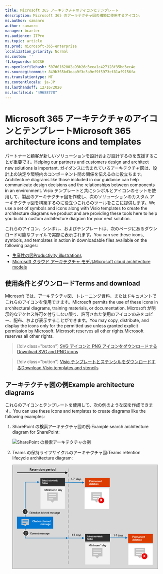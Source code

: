 ```yaml
---
title: Microsoft 365 アーキテクチャのアイコンとテンプレート
description: Microsoft 365 のアーキテクチャ図の構築に使用するアイコン。
ms.author: samanro
author: samanro
manager: bcarter
ms.audience: ITPro
ms.topic: article
ms.prod: microsoft-365-enterprise
localization_priority: Normal
ms.custom: ''
f1.keywords: NOCSH
ms.openlocfilehash: 507d0162002a93b26d3eea1c427128f35bd3ec4e
ms.sourcegitcommit: 849b365bd3eaa9f3c3a9ef9f5973ef81af9156fa
ms.translationtype: MT
ms.contentlocale: ja-JP
ms.lasthandoff: 12/16/2020
ms.locfileid: "49688778"
---
```

# <a name="microsoft-365-architecture-icons-and-templates"></a><span data-ttu-id="ece65-103">Microsoft 365 アーキテクチャのアイコンとテンプレート</span><span class="sxs-lookup"><span data-stu-id="ece65-103">Microsoft 365 architecture icons and templates</span></span>

<span data-ttu-id="ece65-104">パートナーと顧客が新しいソリューションを設計および設計するのを支援することが重要です。</span><span class="sxs-lookup"><span data-stu-id="ece65-104">Helping our partners and customers design and architect new solutions is important.</span></span> <span data-ttu-id="ece65-105">ガイダンスに含まれているアーキテクチャ図は、設計上の決定や環境内のコンポーネント間の関係を伝えるのに役立ちます。</span><span class="sxs-lookup"><span data-stu-id="ece65-105">Architecture diagrams like those included in our guidance can help communicate design decisions and the relationships between components in an environment.</span></span> <span data-ttu-id="ece65-106">Visio テンプレートと共にシンボルとアイコンのセットを使用して、製品のアーキテクチャ図を作成し、次のソリューションのカスタム アーキテクチャ図を構築するのに役立つこれらのツールをここに提供します。</span><span class="sxs-lookup"><span data-stu-id="ece65-106">We use a set of symbols and icons along with Visio templates to create the architecture diagrams we product and are providing these tools here to help you build a custom architecture diagram for your next solution.</span></span>

<span data-ttu-id="ece65-107">これらのアイコン、シンボル、およびテンプレートは、次のページにあるダウンロード可能なファイルで実際に表示されます。</span><span class="sxs-lookup"><span data-stu-id="ece65-107">You can see these icons, symbols, and templates in action in downloadable files available on the following pages:</span></span>

- [<span data-ttu-id="ece65-108">生産性の図</span><span class="sxs-lookup"><span data-stu-id="ece65-108">Productivity illustrations</span></span>](productivity-illustrations.md)
- [<span data-ttu-id="ece65-109">Microsoft クラウド アーキテクチャ モデル</span><span class="sxs-lookup"><span data-stu-id="ece65-109">Microsoft cloud architecture models</span></span>](cloud-architecture-models.md)

## <a name="terms-and-download"></a><span data-ttu-id="ece65-110">使用条件とダウンロード</span><span class="sxs-lookup"><span data-stu-id="ece65-110">Terms and download</span></span>

<span data-ttu-id="ece65-111">Microsoft では、アーキテクチャ図、トレーニング資料、またはドキュメントでこれらのアイコンを使用できます。</span><span class="sxs-lookup"><span data-stu-id="ece65-111">Microsoft permits the use of these icons in architectural diagrams, training materials, or documentation.</span></span> <span data-ttu-id="ece65-112">Microsoft が明示的なアクセス許可を付与しない限り、許可された使用のアイコンのみをコピー、配布、および表示することができます。</span><span class="sxs-lookup"><span data-stu-id="ece65-112">You may copy, distribute, and display the icons only for the permitted use unless granted explicit permission by Microsoft.</span></span> <span data-ttu-id="ece65-113">Microsoft reserves all other rights.</span><span class="sxs-lookup"><span data-stu-id="ece65-113">Microsoft reserves all other rights.</span></span>


 > [!div class="button"]
 > [<span data-ttu-id="ece65-114">SVG アイコンと PNG アイコンをダウンロードする</span><span class="sxs-lookup"><span data-stu-id="ece65-114">Download SVG and PNG icons</span></span>](https://go.microsoft.com/fwlink/?linkid=869455)

 > [!div class="button"]
 > [<span data-ttu-id="ece65-115">Visio テンプレートとステンシルをダウンロードする</span><span class="sxs-lookup"><span data-stu-id="ece65-115">Download Visio templates and stencils</span></span>](https://go.microsoft.com/fwlink/?linkid=2056186)

## <a name="example-architecture-diagrams"></a><span data-ttu-id="ece65-116">アーキテクチャ図の例</span><span class="sxs-lookup"><span data-stu-id="ece65-116">Example architecture diagrams</span></span>

<span data-ttu-id="ece65-117">これらのアイコンとテンプレートを使用して、次の例のような図を作成できます。</span><span class="sxs-lookup"><span data-stu-id="ece65-117">You can use these icons and templates to create diagrams like the following examples:</span></span>

1. <span data-ttu-id="ece65-118">SharePoint の検索アーキテクチャ図の例:</span><span class="sxs-lookup"><span data-stu-id="ece65-118">Example search architecture diagram for SharePoint:</span></span>

    ![SharePoint の検索アーキテクチャの例](../media/configure-search-for-multi-geo-image1-1.png)

2. <span data-ttu-id="ece65-120">Teams の保持ライフサイクルのアーキテクチャ図:</span><span class="sxs-lookup"><span data-stu-id="ece65-120">Teams retention lifecycle architecture diagram:</span></span>

    ![Teams の保持ライフサイクル](../media/TeamsRetentionLifecycle.png)
